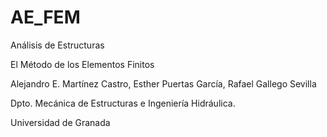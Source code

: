# AE_FEM

Análisis de Estructuras

El Método de los Elementos Finitos

Alejandro E. Martínez Castro, Esther Puertas García, Rafael Gallego Sevilla

Dpto. Mecánica de Estructuras e Ingeniería Hidráulica. 

Universidad de Granada
